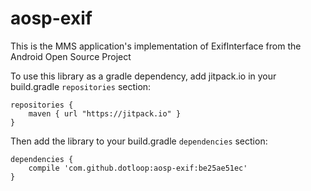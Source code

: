 # aosp-exif
This is the MMS application's implementation of ExifInterface from the Android Open Source Project

To use this library as a gradle dependency, add jitpack.io in your build.gradle `repositories` section:
```
repositories {
    maven { url "https://jitpack.io" }
}
```

Then add the library to your build.gradle `dependencies` section:
```
dependencies {
    compile 'com.github.dotloop:aosp-exif:be25ae51ec'
}
```